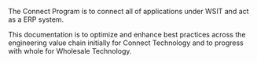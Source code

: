 
The Connect Program is to connect all of applications under WSIT and act as a ERP system. 

This documentation is to optimize and enhance best practices across the engineering value chain initially for Connect Technology and to progress with whole for Wholesale Technology.
